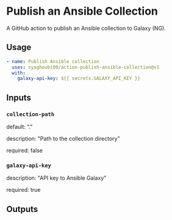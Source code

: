 # Publish an Ansible Collection

A GitHub action to publish an Ansible collection to Galaxy (NG).

## Usage

```yaml
- name: Publish Ansible collection
  uses: syaghoubi00/action-publish-ansible-collection@v1
  with:
    galaxy-api-key: ${{ secrets.GALAXY_API_KEY }}
```

## Inputs

### `collection-path`

default: "."

description: "Path to the collection directory"

required: false

### `galaxy-api-key`

description: "API key to Ansible Galaxy"

required: true

## Outputs
